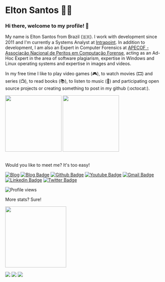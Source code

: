 # Elton Santos 👨‍💻

### Hi there, welcome to my profile! 👋

My name is Elton Santos from Brazil (🇧🇷). I work with development since 2011 and I'm currently a Systems Analyst at [Intrapoint](https://www.intrapoint.com/). In addition to development, I am also an Expert in Computer Forensics at [APECOF - Associação Nacional de Peritos em Computação Forense](https://www.apecof.org.br/), acting as an Ad-Hoc Expert in the area of software plagiarism, expertise in Windows and Linux operating systems and expertise in images and videos.

In my free time I like to play video games (🎮), to watch movies (🎞️) and series (📺), to read books (📚), to listen to music (🎵) and participating open source projects or creating something to post in my github (:octocat:).

<div>
  <img height="180em" src="https://github-readme-stats.vercel.app/api?username=eltonsantos&show_icons=true&theme=algolia&count_private=true"/>
  <img height="180em" src="https://github-readme-stats.vercel.app/api/top-langs/?username=eltonsantos&layout=compact&langs_count=6&theme=algolia"/>
<div>

<br />
  
Would you like to meet me? It's too easy!

[![Blog](https://img.shields.io/website?down_color=red&down_message=DOWN&label=ELTONMELOSANTOS.com.br&style=flat-square&up_color=green&up_message=UP&url=https%3A%2F%2Feltonmelosantos.com.br)](https://eltonmelosantos.com.br)
[![Blog Badge](https://img.shields.io/badge/Blog-eltonsantos-black?style=flat-square)](https://eltonsantos.github.io)
[![Github Badge](https://img.shields.io/badge/-Github-000?style=flat-square&logo=Github&logoColor=white&link=https://github.com/eltonsantos)](https://github.com/eltonsantos)
[![Youtube Badge](https://img.shields.io/badge/-Youtube-FF0000?style=flat-square&labelColor=FF0000&logo=youtube&logoColor=white&link=https://www.youtube.com/c/EltonSantos_oficial)](https://www.youtube.com/c/EltonSantos_oficial)
[![Gmail Badge](https://img.shields.io/badge/-Gmail-c14438?style=flat-square&logo=Gmail&logoColor=white&link=mailto:elton.melo.santos@gmail.com)](mailto:elton.melo.santos@gmail.com)
[![Linkedin Badge](https://img.shields.io/badge/-LinkedIn-blue?style=flat-square&logo=Linkedin&logoColor=white&link=https://www.linkedin.com/in/eltonmelosantos/)](https://www.linkedin.com/in/eltonmelosantos/)
[![Twitter Badge](https://img.shields.io/badge/-Twitter-1A91DA?style=flat-square&logo=Twitter&logoColor=white&link=https://twitter.com/eltin182)](https://twitter.com/eltin182)
<p align="left"> <img src="https://komarev.com/ghpvc/?username=eltonsantos&color=green&style=flat-square" alt="Profile views" /> </p>

More stats? Sure!

<div>
  <img height="195em" src="https://github-profile-summary-cards.vercel.app/api/cards/profile-details?username=eltonsantos&theme=algolia" />
</div>

![](https://github-profile-summary-cards.vercel.app/api/cards/repos-per-language?username=eltonsantos&theme=algolia)
![](https://github-profile-summary-cards.vercel.app/api/cards/most-commit-language?username=eltonsantos&theme=algolia)
![](https://github-readme-streak-stats.herokuapp.com?user=eltonsantos&theme=algolia&hide_border=true&border_radius=0&card_width=682)

<!--
**eltonsantos/eltonsantos** is a ✨ _special_ ✨ repository because its `README.md` (this file) appears on your GitHub profile.

Here are some ideas to get you started:

- 🔭 I’m currently working on ...
- 🌱 I’m currently learning ...
- 👯 I’m looking to collaborate on ...
- 🤔 I’m looking for help with ...
- 💬 Ask me about ...
- 📫 How to reach me: ...
- 😄 Pronouns: ...
- ⚡ Fun fact: ...
-->
